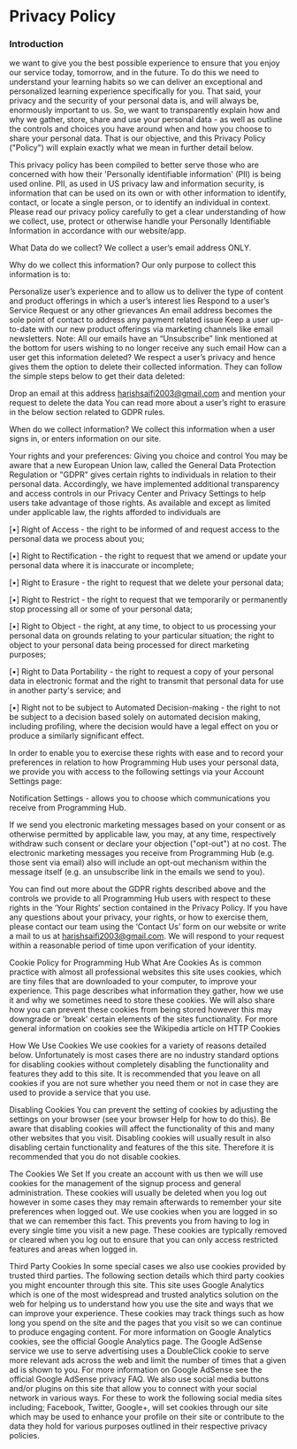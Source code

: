 <h1>Privacy Policy</h1>
<h3>Introduction</h3>
 we want to give you the best possible experience to ensure that you enjoy our service today, tomorrow, and in the future. To do this we need to understand your learning habits so we can deliver an exceptional and personalized learning experience specifically for you. That said, your privacy and the security of your personal data is, and will always be, enormously important to us. So, we want to transparently explain how and why we gather, store, share and use your personal data - as well as outline the controls and choices you have around when and how you choose to share your personal data. That is our objective, and this Privacy Policy ("Policy") will explain exactly what we mean in further detail below.

This privacy policy has been compiled to better serve those who are concerned with how their 'Personally identifiable information' (PII) is being used online. PII, as used in US privacy law and information security, is information that can be used on its own or with other information to identify, contact, or locate a single person, or to identify an individual in context. Please read our privacy policy carefully to get a clear understanding of how we collect, use, protect or otherwise handle your Personally Identifiable Information in accordance with our website/app.

What Data do we collect?
We collect a user’s email address ONLY.

Why do we collect this information?
Our only purpose to collect this information is to:

Personalize user’s experience and to allow us to deliver the type of content and product offerings in which a user’s interest lies
Respond to a user’s Service Request or any other grievances
An email address becomes the sole point of contact to address any payment related issue
Keep a user up-to-date with our new product offerings via marketing channels like email newsletters. Note: All our emails have an “Unsubscribe” link mentioned at the bottom for users wishing to no longer receive any such email
How can a user get this information deleted?
We respect a user’s privacy and hence gives them the option to delete their collected information. They can follow the simple steps below to get their data deleted:

Drop an email at this address harishsaifi2003@gmail.com and mention your request to delete the data
You can read more about a user’s right to erasure in the below section related to GDPR rules.

When do we collect information?
We collect this information when a user signs in, or enters information on our site.

Your rights and your preferences: Giving you choice and control
You may be aware that a new European Union law, called the General Data Protection Regulation or "GDPR" gives certain rights to individuals in relation to their personal data. Accordingly, we have implemented additional transparency and access controls in our Privacy Center and Privacy Settings to help users take advantage of those rights. As available and except as limited under applicable law, the rights afforded to individuals are

[•] Right of Access - the right to be informed of and request access to the personal data we process about you;

[•] Right to Rectification - the right to request that we amend or update your personal data where it is inaccurate or incomplete;

[•] Right to Erasure - the right to request that we delete your personal data;

[•] Right to Restrict - the right to request that we temporarily or permanently stop processing all or some of your personal data;

[•] Right to Object -
the right, at any time, to object to us processing your personal data on grounds relating to your particular situation;
the right to object to your personal data being processed for direct marketing purposes;

[•] Right to Data Portability - the right to request a copy of your personal data in electronic format and the right to transmit that personal data for use in another party's service; and

[•] Right not to be subject to Automated Decision-making - the right to not be subject to a decision based solely on automated decision making, including profiling, where the decision would have a legal effect on you or produce a similarly significant effect.

In order to enable you to exercise these rights with ease and to record your preferences in relation to how Programming Hub uses your personal data, we provide you with access to the following settings via your Account Settings page:

Notification Settings - allows you to choose which communications you receive from Programming Hub.

If we send you electronic marketing messages based on your consent or as otherwise permitted by applicable law, you may, at any time, respectively withdraw such consent or declare your objection ("opt-out") at no cost. The electronic marketing messages you receive from Programming Hub (e.g. those sent via email) also will include an opt-out mechanism within the message itself (e.g. an unsubscribe link in the emails we send to you).

You can find out more about the GDPR rights described above and the controls we provide to all Programming Hub users with respect to these rights in the ‘Your Rights’ section contained in the Privacy Policy. If you have any questions about your privacy, your rights, or how to exercise them, please contact our team using the ‘Contact Us’ form on our website or write a mail to us at harishsaifi2003@gmail.com. We will respond to your request within a reasonable period of time upon verification of your identity.

Cookie Policy for Programming Hub
What Are Cookies
As is common practice with almost all professional websites this site uses cookies, which are tiny files that are downloaded to your computer, to improve your experience. This page describes what information they gather, how we use it and why we sometimes need to store these cookies. We will also share how you can prevent these cookies from being stored however this may downgrade or 'break' certain elements of the sites functionality. For more general information on cookies see the Wikipedia article on HTTP Cookies

How We Use Cookies
We use cookies for a variety of reasons detailed below. Unfortunately is most cases there are no industry standard options for disabling cookies without completely disabling the functionality and features they add to this site. It is recommended that you leave on all cookies if you are not sure whether you need them or not in case they are used to provide a service that you use.

Disabling Cookies
You can prevent the setting of cookies by adjusting the settings on your browser (see your browser Help for how to do this). Be aware that disabling cookies will affect the functionality of this and many other websites that you visit. Disabling cookies will usually result in also disabling certain functionality and features of the this site. Therefore it is recommended that you do not disable cookies.

The Cookies We Set
If you create an account with us then we will use cookies for the management of the signup process and general administration. These cookies will usually be deleted when you log out however in some cases they may remain afterwards to remember your site preferences when logged out. We use cookies when you are logged in so that we can remember this fact. This prevents you from having to log in every single time you visit a new page. These cookies are typically removed or cleared when you log out to ensure that you can only access restricted features and areas when logged in.

Third Party Cookies
In some special cases we also use cookies provided by trusted third parties. The following section details which third party cookies you might encounter through this site. This site uses Google Analytics which is one of the most widespread and trusted analytics solution on the web for helping us to understand how you use the site and ways that we can improve your experience. These cookies may track things such as how long you spend on the site and the pages that you visit so we can continue to produce engaging content. For more information on Google Analytics cookies, see the official Google Analytics page. The Google AdSense service we use to serve advertising uses a DoubleClick cookie to serve more relevant ads across the web and limit the number of times that a given ad is shown to you. For more information on Google AdSense see the official Google AdSense privacy FAQ. We also use social media buttons and/or plugins on this site that allow you to connect with your social network in various ways. For these to work the following social media sites including; Facebook, Twitter, Google+, will set cookies through our site which may be used to enhance your profile on their site or contribute to the data they hold for various purposes outlined in their respective privacy policies.

